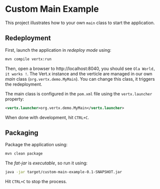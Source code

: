 # Custom Main Example

This project illustrates how to your own `main` class to start the application.


## Redeployment

First, launch the application in _redeploy mode_ using:

```bash
mvn compile vertx:run
```

Then, open a browser to http://localhost:8040, you should see `Ola World, it works !`. The Vert.x instance and the verticle 
 are managed in our own _main_ class (`org.vertx.demo.MyMain`). You can change this class, it triggers the 
redeployment.

The main class is configured in the `pom.xml` file using the `vertx.launcher` property:

```xml
<vertx.launcher>org.vertx.demo.MyMain</vertx.launcher>
```

When done with development, hit `CTRL+C`. 

## Packaging

Package the application using:

```bash
mvn clean package
```

The _fat-jar_ is _executable_, so run it using:

```bash
java -jar target/custom-main-example-0.1-SNAPSHOT.jar 
```

Hit `CTRL+C` to stop the process.
